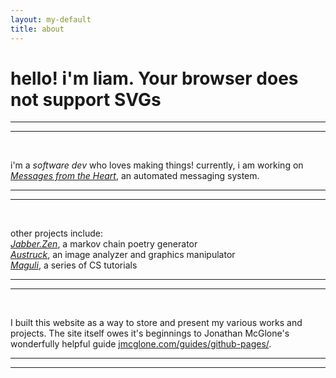 ```yaml
---
layout: my-default
title: about
---
```


# hello! i'm liam. <object type="image/svg+xml" data="../assets/iconSmile5Optimized.svg">Your browser does not support SVGs</object>

---
<hr />
<br />

i'm a *software dev* who loves making things! currently, i am working on [*Messages from the Heart*](/code), an automated messaging system.

---
<hr />
<br />

other projects include:<br />
    [*Jabber.Zen*](/code), a markov chain poetry generator<br />
    [*Austruck*](/code), an image analyzer and graphics manipulator<br />
    [*Maguli*](/code), a series of CS tutorials

---
<hr />
<br />

I built this website as a way to store and present my various works and projects. The site itself owes it's beginnings to Jonathan McGlone's wonderfully helpful guide [jmcglone.com/guides/github-pages/](jmcglone.com/guides/github-pages/).

---
<hr />
<br />

